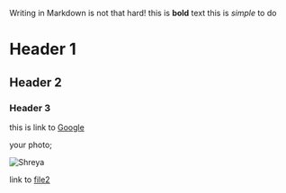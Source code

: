 Writing in Markdown is not that hard!
this is __bold__ text this is _simple_ to do

# Header 1 
## Header 2
### Header 3


this is link to [Google](wwww.google.com)

your photo;

![Shreya](Gitam_University_Logo.png)

link to [file2](file2.md) 